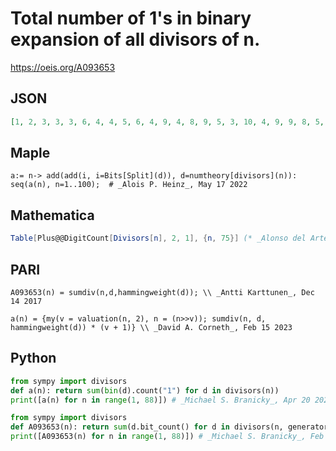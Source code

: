 # Total number of 1's in binary expansion of all divisors of n\.
https://oeis.org/A093653
## JSON
```JSON
[1, 2, 3, 3, 3, 6, 4, 4, 5, 6, 4, 9, 4, 8, 9, 5, 3, 10, 4, 9, 9, 8, 5, 12, 6, 8, 9, 12, 5, 18, 6, 6, 8, 6, 9, 15, 4, 8, 10, 12, 4, 18, 5, 12, 15, 10, 6, 15, 7, 12, 9, 12, 5, 18, 11, 16, 10, 10, 6, 27, 6, 12, 17, 7, 8, 16, 4, 9, 10, 18, 5, 20, 4, 8, 16, 12, 11, 20, 6, 15, 12, 8, 5, 27, 9, 10, 12]
```
## Maple
```Maple
a:= n-> add(add(i, i=Bits[Split](d)), d=numtheory[divisors](n)):
seq(a(n), n=1..100);  # _Alois P. Heinz_, May 17 2022
```
## Mathematica
```Mathematica
Table[Plus@@DigitCount[Divisors[n], 2, 1], {n, 75}] (* _Alonso del Arte_, Sep 01 2013 *)
```
## PARI
```PARI
A093653(n) = sumdiv(n,d,hammingweight(d)); \\ _Antti Karttunen_, Dec 14 2017
```
```PARI
a(n) = {my(v = valuation(n, 2), n = (n>>v)); sumdiv(n, d, hammingweight(d)) * (v + 1)} \\ _David A. Corneth_, Feb 15 2023
```
## Python
```Python
from sympy import divisors
def a(n): return sum(bin(d).count("1") for d in divisors(n))
print([a(n) for n in range(1, 88)]) # _Michael S. Branicky_, Apr 20 2022
```
```Python
from sympy import divisors
def A093653(n): return sum(d.bit_count() for d in divisors(n, generator=True))
print([A093653(n) for n in range(1, 88)]) # _Michael S. Branicky_, Feb 15 2023
```
